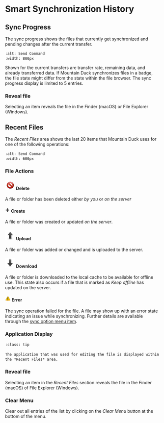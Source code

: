 Smart Synchronization History
====

## Sync Progress

The sync progress shows the files that currently get synchronized and pending changes after the current transfer.

```{image} _images/Sync_Progress.png
:alt: Send Command
:width: 800px
```

Shown for the current transfers are transfer rate, remaining data, and already transferred data. If Mountain Duck synchronizes files in a badge, the file state might differ from the state within the file browser. The sync progress display is limited to 5 entries.

### Reveal file

Selecting an item reveals the file in the Finder (macOS) or File Explorer (Windows).

## Recent Files

The *Recent Files* area shows the last 20 items that Mountain Duck uses for one of the following operations:
```{image} _images/Recent_Files.png
:alt: Send Command
:width: 600px
```

### File Actions
#### ![Delete](_images/delete.png) Delete
A file or folder has been deleted either *by you* or *on the server*

#### ![Create](_images/plus.png) Create
A file or folder was created or updated *on the server*.

#### ![Upload](_images/transfer_upload.png) Upload
A file or folder was added or changed and is uploaded to the server.

#### ![Download](_images/transfer_download.png) Download
A file or folder is downloaded to the local cache to be available for offline use. This state also occurs if a file that is marked as *Keep offline* has updated on the server.

#### ![Error](_images/alert.png) Error
The sync operation failed for the file. A file may show up with an error state indicating an issue while synchronizing. Further details are available through the [sync option menu item](sync.md#sync-errors).

### Application Display

```{admonition} Windows Only
:class: tip

The application that was used for editing the file is displayed within the *Recent Files* area.
```

### Reveal file

Selecting an item in the *Recent Files* section reveals the file in the Finder (macOS) of File Explorer (Windows).

### Clear Menu

Clear out all entries of the list by clicking on the *Clear Menu* button at the bottom of the menu.